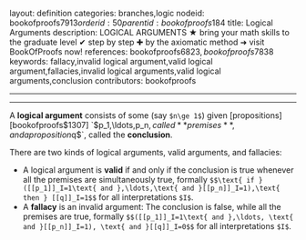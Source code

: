 layout: definition
categories: branches,logic
nodeid: bookofproofs$7913
orderid: 50
parentid: bookofproofs$184
title: Logical Arguments
description: LOGICAL ARGUMENTS ★ bring your math skills to the graduate level ✔ step by step ✚ by the axiomatic method ➜ visit BookOfProofs now!
references: bookofproofs$6823,bookofproofs$7838
keywords: fallacy,invalid logical argument,valid logical argument,fallacies,invalid logical arguments,valid logical arguments,conclusion
contributors: bookofproofs

---


---

A **logical argument** consists of some (say `$n\ge 1$`) given [propositions][bookofproofs$1307] `$p_1,\ldots,p_n$`, called **premises**, and a proposition `$q$`, called the **conclusion**.

There are two kinds of logical arguments, valid arguments, and fallacies:

* A logical argument is **valid** if and only if the conclusion is true whenever all the premises are simultaneously true, formally `$$\text{ if }([[p_1]]_I=1\text{ and },\ldots,\text{ and }[[p_n]]_I=1),\text{ then } [[q]]_I=1$$` for all interpretations `$I$`.
* A **fallacy** is an invalid argument: The conclusion is false, while all the premises are true, formally `$$([[p_1]]_I=1\text{ and },\ldots, \text{ and }[[p_n]]_I=1), \text{ and }[[q]]_I=0$$` for all interpretations `$I$`.
